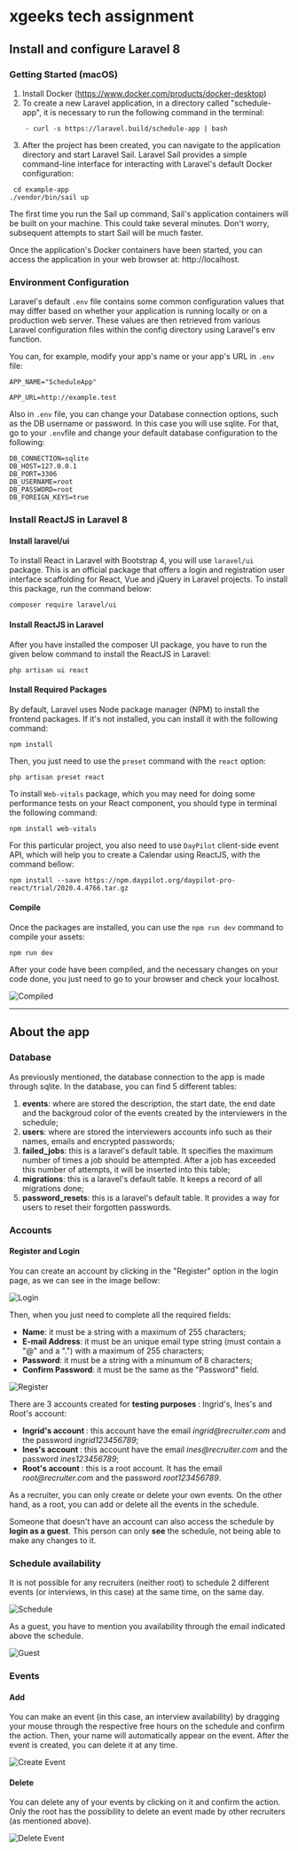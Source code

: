 
# xgeeks tech assignment

## Install and configure Laravel 8

### Getting Started (macOS)

1. Install Docker (https://www.docker.com/products/docker-desktop)
2. To create a new Laravel application, in a directory called "schedule-app", it is necessary to run the following command in the terminal:
```
    - curl -s https://laravel.build/schedule-app | bash
```
3. After the project has been created, you can navigate to the application directory and start Laravel Sail. Laravel Sail provides a simple command-line interface for interacting with Laravel's default Docker configuration:

```
 cd example-app
./vendor/bin/sail up
```

The first time you run the Sail up command, Sail's application containers will be built on your machine. This could take several minutes. Don't worry, subsequent attempts to start Sail will be much faster.

Once the application's Docker containers have been started, you can access the application in your web browser at: http://localhost.

### Environment Configuration

Laravel's default `.env` file contains some common configuration values that may differ based on whether your application is running locally or on a production web server. These values are then retrieved from various Laravel configuration files within the config directory using Laravel's env function.

You can, for example, modify your app's name or your app's URL in `.env` file:

```
APP_NAME="ScheduleApp"

APP_URL=http://example.test
```

Also in ```.env``` file, you can change your Database connection options, such as the DB username or password. In this case you will use sqlite. For that, go to your ```.env```file and change your default database configuration to the following:

```
DB_CONNECTION=sqlite
DB_HOST=127.0.0.1
DB_PORT=3306
DB_USERNAME=root
DB_PASSWORD=root
DB_FOREIGN_KEYS=true
```

### Install ReactJS in Laravel 8

#### Install laravel/ui

To install React in Laravel with Bootstrap 4, you will use `laravel/ui` package. This is an official package that offers a login and registration user interface scaffolding for React, Vue and jQuery in Laravel projects.
To install this package, run the command below:

```
composer require laravel/ui
```
#### Install ReactJS in Laravel

After you have installed the composer UI package, you have to run the given below command to install the ReactJS in Laravel:

```
php artisan ui react
```

#### Install Required Packages

By default, Laravel uses Node package manager (NPM) to install the frontend packages. If it's not installed, you can install it with the following command:

```
npm install
```

Then, you just need to use the ```preset``` command with the ```react``` option:

```
php artisan preset react
```

To install ```Web-vitals``` package, which you may need for doing some performance tests on your React component, you should type in terminal the following command:

```
npm install web-vitals
```

For this particular project, you also need to use ```DayPilot``` client-side event API, which will help you to create a Calendar using ReactJS, with the command bellow:
```
npm install --save https://npm.daypilot.org/daypilot-pro-react/trial/2020.4.4766.tar.gz
```

#### Compile

Once the packages are installed, you can use the ```npm run dev``` command to compile your assets:

```
npm run dev
```

After your code have been compiled, and the necessary changes on your code done, you just need to go to your browser and check your localhost.

![Compiled](./screenshots/build_completed.png)

---

## About the app

### Database

As previously mentioned, the database connection to the app is made through sqlite.
In the database, you can find 5 different tables:
<ol>
<li> <b>events</b>: where are stored the description, the start date, the end date and the backgroud color of the events created by the interviewers in the schedule;</li>
<li> <b> users</b>: where are stored the interviewers accounts info such as their names, emails and encrypted passwords; </li>
<li> <b> failed_jobs</b>: this is a laravel's default table. It specifies the maximum number of times a job should be attempted. After a job has exceeded this number of attempts, it will be inserted into this table;</li>
<li> <b>migrations</b>: this is a laravel's default table. It keeps a record of all migrations done;</li>
<li> <b>password_resets</b>: this is a laravel's default table. It provides a way for users to reset their forgotten passwords. </li>
</ol>

### Accounts

#### Register and Login

You can create an account by clicking in the "Register" option in the login page, as we can see in the image bellow:

![Login](./screenshots/login.png)

Then, when you just need to complete all the required fields:

<ul>

<li> <b>Name</b>: it must be a string with a maximum of 255 characters;
<li> <b>E-mail Address</b>: it must be an unique email type string (must contain a "@" and a ".") with a maximum of 255 characters;
<li> <b>Password</b>: it must be a string with a minumum of 8 characters;
<li> <b>Confirm Password</b>: it must be the same as the "Password" field.

</ul>

![Register](./screenshots/create_account.png)



There are 3 accounts created for <b> testing purposes </b>: Ingrid's, Ines's and Root's account:

<ul>

<li> <b> Ingrid's account </b>: this account have the email <i>ingrid@recruiter.com</i> and the password <i>ingrid123456789</i>;
<li> <b> Ines's account </b>: this account have the email <i>ines@recruiter.com</i> and the password <i>ines123456789</i>;
<li> <b> Root's account </b>: this is a root account. It has the email <i>root@recruiter.com</i> and the password <i>root123456789</i>.
</ul>

As a recruiter, you can only create or delete your own events. On the other hand, as a root, you can add or delete all the events in the schedule.

Someone that doesn't have an account can also access the schedule by <b>login as a guest</b>. This person can only <b>see</b> the schedule, not being able to make any changes to it. 

### Schedule availability 

It is not possible for any recruiters (neither root) to schedule 2 different events (or interviews, in this case) at the same time, on the same day.

![Schedule](./screenshots/schedule.png)

As a guest, you have to mention you availability through the email indicated above the schedule.

![Guest](./screenshots/guestpage.png)



### Events

#### Add

You can make an event (in this case, an interview availability) by dragging your mouse through the respective free hours on the schedule and confirm the action. Then, your name will automatically appear on the event.
After the event is created, you can delete it at any time.

![Create Event](./screenshots/create_event.png)

#### Delete

You can delete any of your events by clicking on it and confirm the action. Only the root has the possibility to delete an event made by other recruiters (as mentioned above).

![Delete Event](./screenshots/remove_event.png)